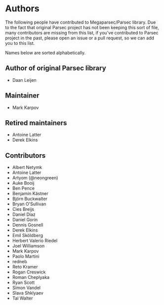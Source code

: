 # Authors

The following people have contributed to Megaparsec/Parsec library. Due to
the fact that original Parsec project has not been keeping this sort of
file, many contributors are missing from this list, if you've contributed to
Parsec project in the past, please open an issue or a pull request, so we
can add you to this list.

Names below are sorted alphabetically.

## Author of original Parsec library

* Daan Leijen

## Maintainer

* Mark Karpov

## Retired maintainers

* Antoine Latter
* Derek Elkins

## Contributors

* Albert Netymk
* Antoine Latter
* Artyom (@neongreen)
* Auke Booij
* Ben Pence
* Benjamin Kästner
* Björn Buckwalter
* Bryan O'Sullivan
* Cies Breijs
* Daniel Díaz
* Daniel Gorín
* Dennis Gosnell
* Derek Elkins
* Emil Sköldberg
* Herbert Valerio Riedel
* Joel Williamson
* Mark Karpov
* Paolo Martini
* redneb
* Reto Kramer
* Rogan Creswick
* Roman Cheplyaka
* Ryan Scott
* Simon Vandel
* Slava Shklyaev
* Tal Walter
